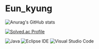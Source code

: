 # Eun_kyung


![Anurag's GitHub stats](https://github-readme-stats.vercel.app/api?username=Coster97&show_icons=true&theme=tokyonight)      


[![Solved.ac Profile](http://mazassumnida.wtf/api/v2/generate_badge?boj=dmsrud1501222)](https://solved.ac/dmsrud1501222/)


![Java](https://img.shields.io/badge/Java-007396.svg?&style=for-the-badge&logo=Java&logoColor=white)
![Eclipse IDE](https://img.shields.io/badge/Eclipse%20IDE-2C2255.svg?&style=for-the-badge&logo=Eclipse%20IDE&logoColor=white)
![Visual Studio Code](https://img.shields.io/badge/Visual%20Studio%20Code-007ACC.svg?&style=for-the-badge&logo=Visual%20Studio%20Code&logoColor=white)


